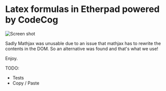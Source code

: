 # Latex formulas in Etherpad powered by CodeCog

![Screen shot](http://i.imgur.com/xeYAiGw.png)

Sadly Mathjax was unusable due to an issue that mathjax has to rewrite the contents in the DOM.  So an alternative was found and that's what we use!

Enjoy.

TODO:

* Tests
* Copy / Paste
